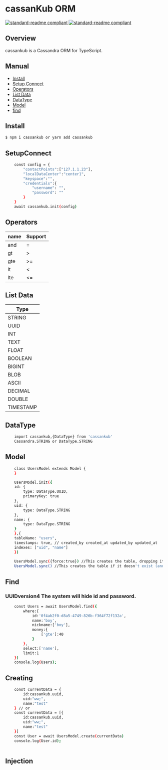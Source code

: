 # cassanKub ORM
[![standard-readme compliant](https://img.shields.io/badge/cassanKub-blue)](https://github.com/ez-kraivit/cassanKub) 
[![standard-readme compliant](https://img.shields.io/badge/cassandra-1000-rad)](https://github.com/ez-kraivit/cassanKub)

## Overview
cassankub is a Cassandra ORM for TypeScript.

## Manual

- [Install](#Install)
- [Setup Connect](#SetupConnect)
- [Operators](#Operators)
- [List Data](#ListData)
- [DataType](#DataType)
- [Model](#Model)
- [find](#find)


## Install
```sh
$ npm i cassankub or yarn add cassankub
```

## SetupConnect
```sh
    const config = {
        "contactPoints":["127.1.1.23"],
        "localDataCenter":"center1",
        "keyspace":"",
        "credentials":{
            "username": "",
            "password": ""
        }
    }
    await cassankub.init(config) 
```

## Operators
|name | Support |
|------------ | ------------ |
|and   |  =  |
|gt    |  >  |
|gte   |  >= |
|lt    |  <  |
|lte   |  <= |


## List Data
| Type
|------------- |
| STRING |
| UUID |
| INT |
| TEXT |
| FLOAT |
| BOOLEAN |
| BIGINT |
| BLOB |
| ASCII |
| DECIMAL |
| DOUBLE |
| TIMESTAMP |
 
## DataType
```sh
    import cassankub,{DataType} from 'cassankub'
    Cassandra.STRING or DataType.STRING
```

## Model
```sh
    class UsersModel extends Model { 
    }

    UsersModel.init({
    id: {
        type: DataType.UUID,
        primaryKey: true
    },
    uid: {
        type: DataType.STRING
    },
    name: {
        type: DataType.STRING
    }
    },{
    tableName: "users",
    timestamps: true, // created_by created_at updated_by updated_at
    indexes: ["uid", "name"]
    })
    
    UsersModel.sync({force:true}) //This creates the table, dropping it first if it already existed
    UsersModel.sync() //This creates the table if it doesn't exist (and does nothing if it already exists)
```

## Find 
### UUIDversion4 The system will hide id and password.
```sh
    const Users = await UsersModel.find({
        where:{
            id:'0f4ab2f0-d8a5-4749-826b-f364f72f132a', 
            name:'boy',
            nickname:['boy'],
            money:{
                ['gte']:40
            }
        },
        select:['name'],
        limit:1
    })
    console.log(Users);
```

## Creating 
```sh
    const currentData = {   
        id:cassankub.uuid,
        uid:"ww;",
        name:"test"
    } // or
    const currentData = [{   
        id:cassankub.uuid,
        uid:"ww;",
        name:"test"
    }]
    const User = await UsersModel.create(currentData)  
    console.log(User.id);
      
```

## Injection
